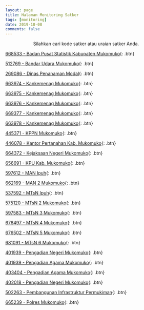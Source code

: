 ```yaml
---
layout: page
title: Halaman Monitoring Satker
tags: [monitoring]
date: 2019-10-08
comments: false
---
```

    
<center>Silahkan cari kode satker atau uraian satker Anda.</center>

[668533 - Badan Pusat Statistik Kabupaten Mukomuko](https://kppnmuko.github.io/668533){: .btn}

[512769 - Bandar Udara Mukomuko](https://kppnmuko.github.io/512769){: .btn}

[269086 - Dinas Penanaman Modal](https://kppnmuko.github.io/269086){: .btn}

[663974 - Kankemenag Mukomuko](https://kppnmuko.github.io/663974){: .btn}

[663975 - Kankemenag Mukomuko](https://kppnmuko.github.io/663975){: .btn}

[663976 - Kankemenag Mukomuko](https://kppnmuko.github.io/663976){: .btn}

[669377 - Kankemenag Mukomuko](https://kppnmuko.github.io/663977){: .btn}

[663978 - Kankemenag Mukomuko](https://kppnmuko.github.io/663978){: .btn}

[445371 - KPPN Mukomuko](https://kppnmuko.github.io/445371){: .btn}

[446078 - Kantor Pertanahan Kab. Mukomuko](https://kppnmuko.github.io/446078){: .btn}

[664372 - Kejaksaan Negeri Mukomuko](https://kppnmuko.github.io/663972){: .btn}

[656691 - KPU Kab. Mukomuko](https://kppnmuko.github.io/656691){: .btn}

[597612 - MAN Ipuh](https://kppnmuko.github.io/597612){: .btn}

[662169 - MAN 2 Mukomuko](https://kppnmuko.github.io/662169){: .btn}

[537592 - MTsN Ipuh](https://kppnmuko.github.io/537592){: .btn}

[575120 - MTsN 2 Mukomuko](https://kppnmuko.github.io/575120){: .btn}

[597583 - MTsN 3 Mukomuko](https://kppnmuko.github.io/597583){: .btn}

[676497 - MTsN 4 Mukomuko](https://kppnmuko.github.io/676497){: .btn}

[676502 - MTsN 5 Mukomuko](https://kppnmuko.github.io/676502){: .btn}

[681091 - MTsN 6 Mukomuko](https://kppnmuko.github.io/681091){: .btn}

[401939 - Pengadian Negeri Mukomuko](https://kppnmuko.github.io/401939){: .btn}

[401939 - Pengadian Agama Mukomuko](https://kppnmuko.github.io/401939){: .btn}

[403404 - Pengadian Agama Mukomuko](https://kppnmuko.github.io/403404){: .btn}

[402018 - Pengadian Negeri Mukomuko](https://kppnmuko.github.io/402018){: .btn}

[502263 - Pembangunan Infrastruktur Permukiman](https://kppnmuko.github.io/502263){: .btn}

[665239 - Polres Mukomuko](https://kppnmuko.github.io/665239){: .btn}
